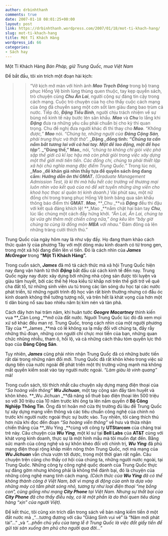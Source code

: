 ```yaml
---
author: drbinhthanh
comments: true
date: 2007-01-18 08:01:25+00:00
layout: post
link: https://drbinhthanh.wordpress.com/2007/01/18/mot-ti-khach-hang/
slug: mot-ti-khach-hang
title: Một Tỉ Khách Hàng
wordpress_id: 66
categories:
- Sách hay
---
```


Một Tỉ Khách Hàng
_Bán Pháp, giữ Trung Quốc, mua Việt Nam_




Để bắt đầu, tôi xin trích một đoạn hài kịch:





<blockquote>

> 
> “Vở kịch mở màn với hình ảnh **_Mao Trạch Đông_** trong bộ trang phục Hồng Vệ binh lùng thùng quen thuộc, tay kẹp quyển sách, trò chuyện cùng **_Chu Ân Lai_**, người cộng sự đáng tin cậy trong cách mạng. Cuộc trò chuyện của họ cho thấy cuộc cách mạng của ông đã chuyển sang một cơn sốt làm giàu đang bao trùm cả nước.
Tiếp đó, **_Đặng Tiểu Bình_**, người chịu trách nhiệm về sự bùng nổ kinh tế này bước lên sân khấu. **_Mao_** và **_Chu_** lo lắng khi **_Đặng_** đưa ra những yêu cầu phải chuẩn bị cho kỳ thi quan trọng. Chu đề nghị đưa người khác đi thi thay cho _**Mao**_.
_“Không được,”_ **_Mao_** nói. _“Chúng ta, những người của **Đảng Cộng Sản**, phải trung thực và thật thà”._
**_Đặng _**đồng tình: _“Chúng ta cần nắm bắt tương lai với cả hai tay. Một để lao động, một để học tập”._
_“Đúng thế,”** Mao**_ nói, _“chúng ta không chỉ giỏi việc phá sập thế giới cũ kĩ lạc hậu mà còn phải giỏi trong việc xây dựng một thế giới mới tiên tiến. Các đồng chí, chúng ta phải thiết lập xã hội chủ nghĩa mang đặc điểm Trung Quốc.”_
Trong lúc nói, **_Mao _**để khán giả nhìn thấy tựa đề quyển sách ông đang cầm: _Hướng dẫn ôn thi **GMAT**_**.** _(Graduate Management Admission Test, là kì thi mà hầu hết các trường về thương mại luôn nhìn vào kết quả của nó để xét tuyển những ứng viên cho khoá học thạc sĩ quản trị kinh doanh.)_
Vài phút sau, một nữ đồng chí trong trang phục Hồng Vệ binh băng qua sân khấu thông báo điểm thi **GMAT**. **_Mao_**, **_Chu _**và **_Đặng_** đều thi đậu với kết quả đáng khích lệ!
**_Mao _**nắm chặt hai bàn tay **_Chu_**, lúc lắc chúng một cách đầy hứng khởi.
_“Ân Lai, Ân Lai, chúng ta lại vừa ghi thêm một chiến công nữa,” ông kêu lên “bây giờ chúng ta cùng là đồng môn **MBA** với nhau.”_
Đám đông oà lên những tràng cười thích thú.”
> 
> 
</blockquote>


<!-- more -->


Trung Quốc của ngày hôm nay là như vậy đấy. Họ đang tham khảo cách thức quản lý của phương Tây với một dòng máu kinh doanh có từ trong gen, trong một xã hội đang điên lên vì tiền. Đó là cách nhìn của **_James McGregor_** trong **“Một Tỉ Khách Hàng”.**




Trong cuốn sách, **_James_** đã mô tả cách thức mà xã hội Trung Quốc hiện nay đang vận hành từ thời **_Đặng_** bắt đầu cải cách kinh tế đến nay. Trung Quốc ngày nay được xây dựng bởi những nhà cộng sản được tôi luyện và giàu tâm huyết, bởi các thế hệ Hoa kiều từ khắp nơi trên thế giới trở về quê cha đất tổ, từ những sinh viên ưu tú trong các làn sóng du học tại các nước phát triển, từ những người trình độ học vấn rất bình thường nhưng có đầu óc kinh doanh không thể tưởng tượng nổi, và trên hết là khát vọng của hơn một tỉ dân bùng nổ sau bao nhiêu năm bị kìm nén và tàn phá.




Cách đây hơn hai trăm năm, khi huân tước **_Geogre Macartney_** thỉnh kiến vua **_Càn Long _**mở cửa đất nước. Nguời Trung Quốc lúc đó đã xem mọi xứ sở khác đều man rợ. Trung Quốc, trong cách nhìn của một người phương Tây của **_James _**mà có lẽ không xa lạ mấy đối với chúng ta, đầy rẫy những thủ đoạn, những con người chỉ chực moi tiền của bạn, những quan chức nhũng nhiễu, tham ô, hối lộ, và cả những cách thâu tóm quyền lực thô bạo của **Đảng Cộng Sản**.




Tuy nhiên, **_James_** cũng phải nhìn nhận Trung Quốc đã có những bước tiến rất dài trong những năm đổi mới. Trung Quốc đã rất khôn khéo trong việc sử dụng tiền của nước ngoài để phát triển một thị trường vững mạnh mà không mất quyền kiểm soát vào tay người nước ngoài. _“Làm giàu là vinh quang”_ mà!




Trong cuốn sách, tôi thích nhất câu chuyện xây dựng mạng điện thoại của _“Sa hoàng viễn thông”_ **_Wu Jichuan_**, một tay cộng sản đầy tâm huyết và khôn khéo. **_Wu Jichuan _**đã nâng số thuê bao điện thoại lên 500 triệu so với 30 triệu của 10 năm trước khi ông ta lên nắm quyền ở **Bộ Công Nghiệp Thông Tin**. Ông đã trì hoãn mở cửa thị trường đủ lâu để Trung Quốc tự xây dựng mạng viễn thông và các tiêu chuẩn công nghệ của chính nó trước khi người nước ngoài thực sự bước vào. Tuy nhiên, tôi càng thích thú hơn nữa khi đọc đến đoạn _“Sa hoàng viễn thông”_ về hưu và thừa nhận chiến thắng của **_Wu Ying _**cùng với công ty **UTStarcom** của chàng trai trẻ này. Câu chuyện của **_Wu Ying_**, một kĩ sư tại **Bell Labs** của **AT&T** cùng với khát vọng kinh doanh, thực sự là một hình mẫu mà tôi muốn đạt đến. Bằng sức mạnh của công nghệ và sự khôn khéo đối với chính trị, **_Wu Ying_** đã phủ mạng điện thoại rộng khắp miền nông thôn Trung Quốc, nơi mà mạng của **_Wu Jichuan_** vẫn chưa vươn tới được, trong một thời gian rất ngắn. Câu chuyện trên cũng cho thấy cơ hội của chúng ta, những người nước ngoài, tại Trung Quốc. Những công ty công nghệ quốc doanh của Trung Quốc thực sự đáng gờm nhưng không phải là không thể đánh bại, đó là chuyện của những công nghệ mang tính cách mạng. _(Cách thức của **Wu Ying** đã có thể không thành công ở Việt Nam, bởi vì mạng di động của anh ta dựa vào những máy có tầm phát sóng nhỏ, tương tự như loại điện thoại “mẹ bồng con”, cũng giống như mạng **City Phone** tại Việt Nam. Nhưng sự thất bại của **City Phone** đã cho thấy điều này, có lẽ một phần là do thói quen tiêu dùng hàng “xịn” của người Việt)._




Để kết thúc, tôi cũng xin trích dẫn trong sách về bản năng kiếm tiền ở một đất nước mà _“…tương đương với câu “Giáng Sinh vui vẻ” là “Năm mới phát tài”…” _và _“…phần chủ yếu của tang lễ ở Trung Quốc là việc đốt giấy tiền để gửi tài sản xuống âm phủ cho người qua đời…”_
